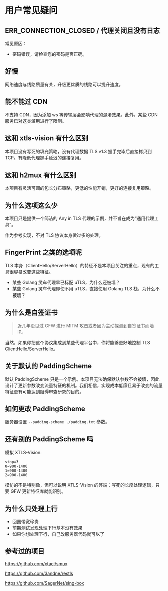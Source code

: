 # 用户常见疑问

## ERR_CONNECTION_CLOSED / 代理关闭且没有日志

常见原因：

- 密码错误，请检查您的密码是否正确。

## 好慢

网络速度与线路质量有关，升级更优质的线路可以提升速度。

## 能不能过 CDN

不支持 CDN，因为添加 ws 等传输层会影响代理的混淆效果。此外，某些 CDN 服务已对这类滥用进行了限制。

## 这和 xtls-vision 有什么区别

本项目没有写死的填充策略，没有代理数据 TLS v1.3 握手完毕后直接拷贝到 TCP。有降低代理握手延迟的连接复用。

## 这和 h2mux 有什么区别

本项目有灵活可调的包长分布策略，更低的性能开销，更好的连接复用策略。

## 为什么选项这么少

本项目只是提供一个简洁的 Any in TLS 代理的示例，并不旨在成为“通用代理工具”。

作为参考实现，不对 TLS 协议本身做过多的处理。

## FingerPrint 之类的选项呢

TLS 本身（ClientHello/ServerHello）的特征不是本项目关注的重点，现有的工具很容易改变这些特征。

- 某些 Golang 灵车代理早已标配 uTLS，为什么还被墙？
- 某些 Golang 灵车代理即使不用 uTLS，直接使用 Golang TLS 栈，为什么不被墙？

## 为什么是自签证书

> 近几年没见过 GFW 进行 MITM 攻击或者因为主动探测到自签证书而墙 IP。

当然，如果你把这个协议集成到某些代理平台中，你将能够更好地控制 TLS ClientHello/ServerHello。

## 关于默认的 PaddingScheme

默认 PaddingScheme 只是一个示例。本项目无法确保默认参数不会被墙，因此设计了更新参数改变流量特征的机制。我们相信，实现成本低廉且易于改变的流量特征更有可能达到阻碍审查研究的目的。

## 如何更改 PaddingScheme

服务器设置 `--padding-scheme ./padding.txt` 参数。

## 还有别的 PaddingScheme 吗

模拟 XTLS-Vision:

```
stop=3
0=900-1400
1=900-1400
2=900-1400
```

模仿的不是特别像，但可以说明 XTLS-Vision 的弊端：写死的长度处理逻辑，只要 GFW 更新特征库就能识别。

## 为什么只处理上行

- 回国带宽珍贵
- 前期测试发现处理下行基本没有效果
- 如果你想处理下行，自己改服务器代码就可以了

## 参考过的项目

https://github.com/xtaci/smux

https://github.com/3andne/restls

https://github.com/SagerNet/sing-box
